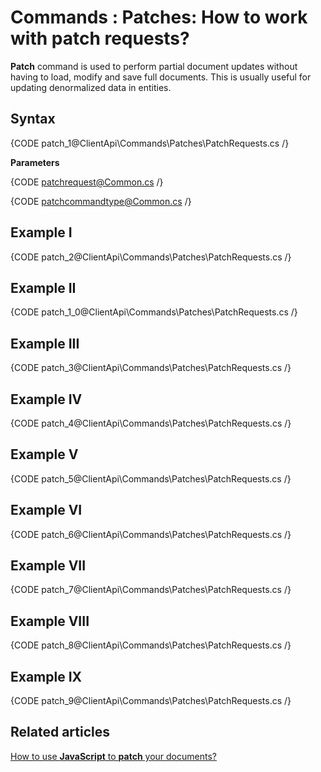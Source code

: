 # Commands : Patches: How to work with patch requests?

**Patch** command is used to perform partial document updates without having to load, modify and save full documents. This is usually useful for updating denormalized data in entities.

## Syntax

{CODE patch_1@ClientApi\Commands\Patches\PatchRequests.cs /}

**Parameters**

{CODE patchrequest@Common.cs /}

{CODE patchcommandtype@Common.cs /}

## Example I

{CODE patch_2@ClientApi\Commands\Patches\PatchRequests.cs /}

## Example II

{CODE patch_1_0@ClientApi\Commands\Patches\PatchRequests.cs /}

## Example III

{CODE patch_3@ClientApi\Commands\Patches\PatchRequests.cs /}

## Example IV

{CODE patch_4@ClientApi\Commands\Patches\PatchRequests.cs /}

## Example V

{CODE patch_5@ClientApi\Commands\Patches\PatchRequests.cs /}

## Example VI

{CODE patch_6@ClientApi\Commands\Patches\PatchRequests.cs /}

## Example VII

{CODE patch_7@ClientApi\Commands\Patches\PatchRequests.cs /}

## Example VIII

{CODE patch_8@ClientApi\Commands\Patches\PatchRequests.cs /}

## Example IX

{CODE patch_9@ClientApi\Commands\Patches\PatchRequests.cs /}

## Related articles

[How to use **JavaScript** to **patch** your documents?](../../../client-api/commands/patches/how-to-use-javascript-to-patch-your-documents)  